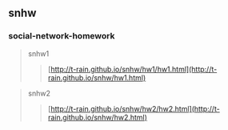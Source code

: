 ## snhw

### social-network-homework

>snhw1
>>[http://t-rain.github.io/snhw/hw1/hw1.html](http://t-rain.github.io/snhw/hw1.html)

>snhw2
>>[http://t-rain.github.io/snhw/hw2/hw2.html](http://t-rain.github.io/snhw/hw2.html)
